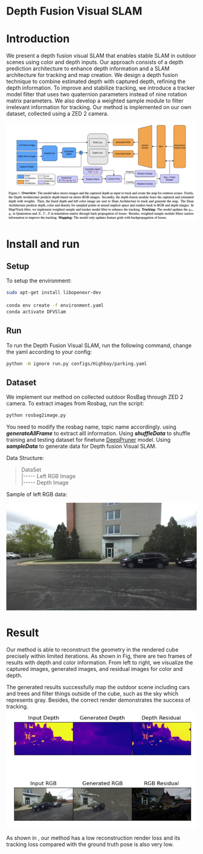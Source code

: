 # Depth Fusion Visual SLAM

# Introduction
We present a depth fusion visual SLAM that enables stable SLAM in outdoor scenes using color and depth inputs. Our approach consists of a depth prediction architecture to enhance depth information and a SLAM architecture for tracking and map creation. We design a depth fusion technique to combine estimated depth with captured depth, refining the depth information. To improve and stabilize tracking, we introduce a tracker model filter that uses two quaternion parameters instead of nine rotation matrix parameters. We also develop a weighted sample module to filter irrelevant information for tracking. Our method is implemented on our own dataset, collected using a ZED 2 camera.

![Image text](readme_img/pipline.jpg)


# Install and run
## Setup
To setup the environment:
```bash
sudo apt-get install libopenexr-dev
    
conda env create -f environment.yaml
conda activate DFVSlam
```
## Run
To run the Depth Fusion Visual SLAM, run the following command, change the yaml according to your config:
```bash
python -W ignore run.py configs/Highbay/parking.yaml
```

## Dataset
We implement our method on collected outdoor RosBag through ZED 2 camera. To extract images from Rosbag, run the script:
```bash
python rosbag2image.py
```
You need to modify the rosbag name, topic name accordingly. using ***generateAllFrame*** to extract alll information. Using ***shuffleData*** to shuffle training and testing dataset for finetune [DeepPruner](https://github.com/uber-research/DeepPruner) model. Using ***sampleData*** to generate data for Depth fusion Visual SLAM.

Data Structure:
  > DataSet \
  > |----- Left RGB Image \
  > |----- Depth Image 

Sample of left RGB data:

![left RGB](readme_img/leftrgb.jpg)

# Result
Our method is able to reconstruct the geometry in the rendered cube precisely within limited iterations. As shown in Fig, there are two frames of results with depth and color information. From left to right, we visualize the captured images, generated images, and residual images for color and depth.

The generated results successfully map the outdoor scene including cars and trees and filter things outside of the cube, such as the sky which represents gray. Besides, the correct render demonstrates the success of tracking. 
![bestresult1](readme_img/bestresult1.jpg)


As shown in , our method has a low reconstruction render loss and its tracking loss compared with the ground truth pose is also very low.


